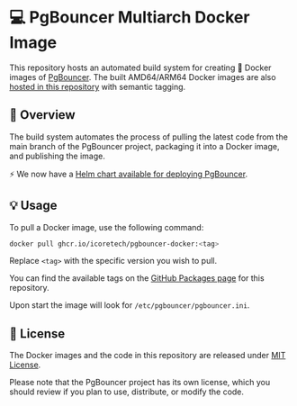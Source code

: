# 💻 PgBouncer Multiarch Docker Image

 This repository hosts an automated build system for creating 🐳 Docker images of [PgBouncer](https://www.pgbouncer.org/).
 The built AMD64/ARM64 Docker images are also [hosted in this repository](https://github.com/icoretech/pgbouncer-docker/pkgs/container/pgbouncer-docker) with semantic tagging.

## 📖 Overview

The build system automates the process of pulling the latest code from the main branch of the PgBouncer project, packaging it into a Docker image, and publishing the image.

⚡️ We now have a [Helm chart available for deploying PgBouncer](https://github.com/icoretech/helm).

## 💡 Usage

To pull a Docker image, use the following command:

```bash
docker pull ghcr.io/icoretech/pgbouncer-docker:<tag>
```

Replace `<tag>` with the specific version you wish to pull.

You can find the available tags on the [GitHub Packages page](https://github.com/icoretech/pgbouncer-docker/pkgs/container/pgbouncer-docker) for this repository.

Upon start the image will look for `/etc/pgbouncer/pgbouncer.ini`.

## 📄 License

The Docker images and the code in this repository are released under [MIT License](LICENSE).

Please note that the PgBouncer project has its own license, which you should review if you plan to use, distribute, or modify the code.
